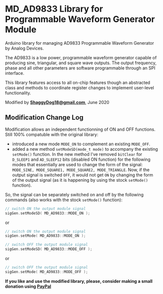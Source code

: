# MD_AD9833 Library for Programmable Waveform Generator Module

Arduino library for managing AD9833 Programmable Waveform Generator by Analog Devices.

The AD9833 is a low power, programmable waveform generator capable of producing sine, triangular, and square wave outputs. The output frequency, phase and all other parameters are software programmable through an SPI interface.

This library features access to all on-chip features though an abstracted class and methods to coordinate register changes to implement user-level functionality.

Modified by **ShaggyDog18@gmail.com**, June 2020

## Modification Change Log

Modification allows an independent functionning of ON and OFF functions. Still 100% compatuble with the original library:
- introduced a new mode `MODE_ON`	to complement an existing `MODE_OFF`.
- added a new method  `setModeSD(mode_t mode)` to accompany the existing `setMode()` function. In the new method I've removed `bitClear` for `D_SLEEP1` and `AD_SLEEP12` bits (disabled ON function) for the following modes that essentially are used to change the form of the signal: `MODE_SINE, MODE_SQUARE1, MODE_SQUARE2, MODE_TRIANGLE`. 
Now, if the output signal is switched `OFF`, it would not get `ON` by changing the form of the output signal (as it is happening by using the stock `setMode()` function).

So, the signal can be separately switched on and off by the following commands (also works with the stock `setMode()` function):
```CPP
// switch ON the output module signal
sigGen.setModeSD( MD_AD9833::MODE_ON ); 
```
or
```CPP
// switch ON the output module signal
sigGen.setMode( MD_AD9833::MODE_ON ); 
```

```CPP
// switch OFF the output module signal
sigGen.setModeSD( MD_AD9833::MODE_OFF ); 
```
or
```CPP
// switch OFF the output module signal
sigGen.setMode( MD_AD9833::MODE_OFF ); 
```

**If you like and use the modified library, please, consider making a small donation using [PayPal](https://paypal.me/shaggyDog18/3USD)**
